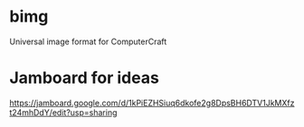 # bimg
Universal image format for ComputerCraft

# Jamboard for ideas
https://jamboard.google.com/d/1kPiEZHSiuq6dkofe2g8DpsBH6DTV1JkMXfzt24mhDdY/edit?usp=sharing
